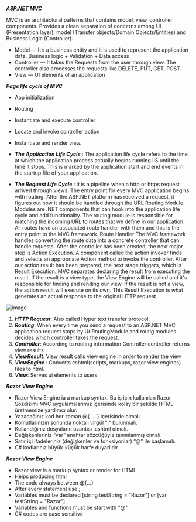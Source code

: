 ***ASP.NET MVC***

MVC is an architectural patterns that contains model, view, controller components. Provides a clean separation of concerns among UI (Presentation layer), model (Transfer objects/Domain Objects/Entities) and Business Logic (Controller).
- Model — It’s a business entity and it is used to represent the application data. Business logic + Validation + Data access
- Controller — It takes the Requests from the user through view. The controller also processes the requests like DELETE, PUT, GET, POST.
- View — UI elements of an application



***Page life cycle of MVC***

- App initialization
- Routing
- Instantiate and execute controller
- Locate and invoke controller action
- Instantiate and render view.

- ***The Application Life Cycle*** : The application life cycle refers to the time at which the application process actually begins running IIS until the time it stops. This is marked by the application start and end events in the startup file of your application.

- ***The Request Life Cycle*** : It is a pipeline when a http or https request arrived through views.
The entry point for every MVC application begins with routing. After the ASP.NET platform has received a request, it figures out how it should be handled through the URL Routing Module.
Modules are .NET components that can hook into the application life cycle and add functionality. The routing module is responsible for matching the incoming URL to routes that we define in our application.
All routes have an associated route handler with them and this is the entry point to the MVC framework.
Route Handler
The MVC framework handles converting the route data into a concrete controller that can handle requests. After the controller has been created, the next major step is Action Execution. A component called the action invoker finds and selects an appropriate Action method to invoke the controller.
After our action result has been prepared, the next stage triggers, which is Result Execution. MVC separates declaring the result from executing the result. If the result is a view type, the View Engine will be called and it's responsible for finding and rending our view.
If the result is not a view, the action result will execute on its own. This Result Execution is what generates an actual response to the original HTTP request.

![image](https://user-images.githubusercontent.com/52479605/213848202-e3f82121-08cd-4e37-8af6-3a01861d6c6c.png)

1) ***HTTP Request***: Also called Hyper text transfer protocol. 
2) ***Routing***: When every time you send a request to an ASP.NET MVC application request stops by UrlRoutingModule
and routig modules decides which controller takes the request.
3) ***Controller***: According to routing information Controller controller returns view results
4) ***ViewResult***: View result calls view engine in order to render the view
6) ***ViewEngine*** : Converts cshtml(scripts, markups, razor view engines) files to html.
7) ***View***: Serves ui elements to users 

***Razor View Engine***
- Razor View Engine ia a markup syntax. Bu iş için kullanılan Razor Sözdizimi MVC uygulamalarımız içerisinde kolay bir şekilde HTML üretmemize yardımcı olur.
- Yazacağınız kod her zaman @{ … } içerisinde olmalı.
- Komutlarınızın sonunda noktalı virgül “;” bulunmalı.
- Kullandığınız dosyaların uzantısı .cshtml olmalı.
- Değişkenleriniz “var” anahtar sözcüğüyle tanımlanmış olmalı.
- Satır içi ifadeleriniz (değişkenler ve fonksiyonlar) “@” ile başlamalı.
- C# kodlarınız büyük-küçük harfe duyarlıdır.


***Razor View Engine***
- Razor view is a markup syntax or render for HTML
- Helps producing html
- The code always between @{...} 
- After every statement use ;
- Variables must be declared  [string testString = "Razor"] or [var testString = "Razor"]
- Variables and functions must be start with "@" 
- C# codes are case sensitive















